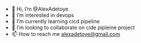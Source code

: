 - 👋 Hi, I’m @AlexAdetoye
- 👀 I’m interested in devops
- 🌱 I’m currently learning cicd pipeline
- 💞️ I’m looking to collaborate on cide pipleine project
- 📫 How to reach me  alexadetoye@gmail.com

<!---
AlexAdetoye/AlexAdetoye is a ✨ special ✨ repository because its `README.md` (this file) appears on your GitHub profile.
You can click the Preview link to take a look at your changes.
--->
